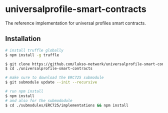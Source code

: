 # universalprofile-smart-contracts
The reference implementation for universal profiles smart contracts.

## Installation

```bash
# install truffle globally
$ npm install -g truffle

$ git clone https://github.com/lukso-network/universalprofile-smart-contracts.git
$ cd ./universalprofile-smart-contracts

# make sure to download the ERC725 submodule
$ git submodule update --init --recursive

# run npm install
$ npm install
# and also for the submododule
$ cd ./submodules/ERC725/implementations && npm install
```
